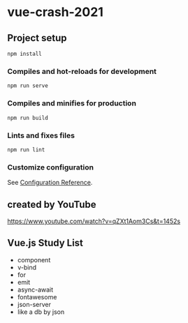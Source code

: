 # vue-crash-2021

## Project setup
```
npm install
```

### Compiles and hot-reloads for development
```
npm run serve
```

### Compiles and minifies for production
```
npm run build
```

### Lints and fixes files
```
npm run lint
```

### Customize configuration
See [Configuration Reference](https://cli.vuejs.org/config/).

## created by YouTube
https://www.youtube.com/watch?v=qZXt1Aom3Cs&t=1452s

## Vue.js Study List

- component
- v-bind
- for
- emit
- async-await
- fontawesome
- json-server
 - like a db by json